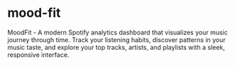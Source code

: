 # mood-fit
MoodFit - A modern Spotify analytics dashboard that visualizes your music journey through time. Track your listening habits, discover patterns in your music taste, and explore your top tracks, artists, and playlists with a sleek, responsive interface.
